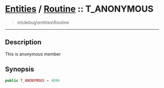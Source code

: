# [Entities](entities.md) / [Routine](entities-Routine.md) :: T_ANONYMOUS
 > im\debug\entities\Routine
____

## Description
This is anonymous member

## Synopsis
```php
public T_ANONYMOUS = 4096
```
